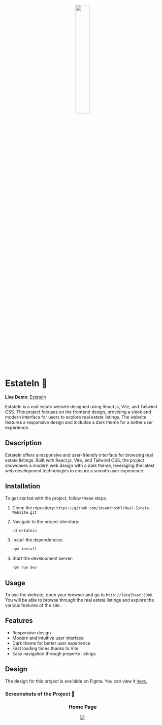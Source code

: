 <div align='center'><img style="width:30%" src='https://github.com/imsanthosh7/Real-Estate-Website/assets/154437536/d9e6e612-a62d-440f-91ba-18ebf9f74984'/></div>

# EstateIn 🏬
**Live Demo:** [EstateIn](https://estatein-real-estate.vercel.app/) <br>

EstateIn is a real estate website designed using React.js, Vite, and Tailwind CSS. This project focuses on the frontend design, providing a sleek and modern interface for users to explore real estate listings. The website features a responsive design and includes a dark theme for a better user experience.


## Description

EstateIn offers a responsive and user-friendly interface for browsing real estate listings. Built with React.js, Vite, and Tailwind CSS, the project showcases a modern web design with a dark theme, leveraging the latest web development technologies to ensure a smooth user experience.
## Installation

To get started with the project, follow these steps:

1) Clone the repository: `https://github.com/imsanthosh7/Real-Estate-Website.git`

2) Navigate to the project directory: 
     ```bash
   cd estatein
     ```
4) Install the dependencies: 
   ```bash
   npm install
   ```
6) Start the development server: 
   ```bash
   npm run dev
   ```
## Usage

To use the website, open your browser and go to `http://localhost:3000`. You will be able to browse through the real estate listings and explore the various features of the site.
## Features

* Responsive design
* Modern and intuitive user interface
* Dark theme for better user experience
* Fast loading times thanks to Vite
* Easy navigation through property listings
## Design

The design for this project is available on Figma. You can view it [here.](https://www.figma.com/design/SJDjyJqp2V0MmyPTDcUrMH/Real-Estate-Business-Website-UI-Template---Dark-Theme-%7C-Produce-UI-(Community)?node-id=45-2&t=5pwzDU6cFGScTCro-1)


<h3>Screenshots of the Project 📸</h3>
<h3 align='center'>Home Page</h3>
<div align='center'>
<img src='https://github.com/imsanthosh7/Real-Estate-Website/assets/154437536/05dcb4f7-2223-4913-9abd-88ef5ee3a646'/>
</div>
